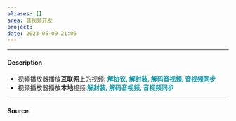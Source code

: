 ```yaml
---
aliases: []
area: 音视频开发
project: 
date: 2023-05-09 21:06
---
```

---
#### Description
- 视频播放器播放**互联网**上的视频: **<font color="#0593A2">解协议, 解封装, 解码音视频, 音视频同步</font>**
- 视频播放器播放**本地**视频:**<font color="#0593A2">解封装, 解码音视频, 音视频同步</font>** 


---
#### Source
